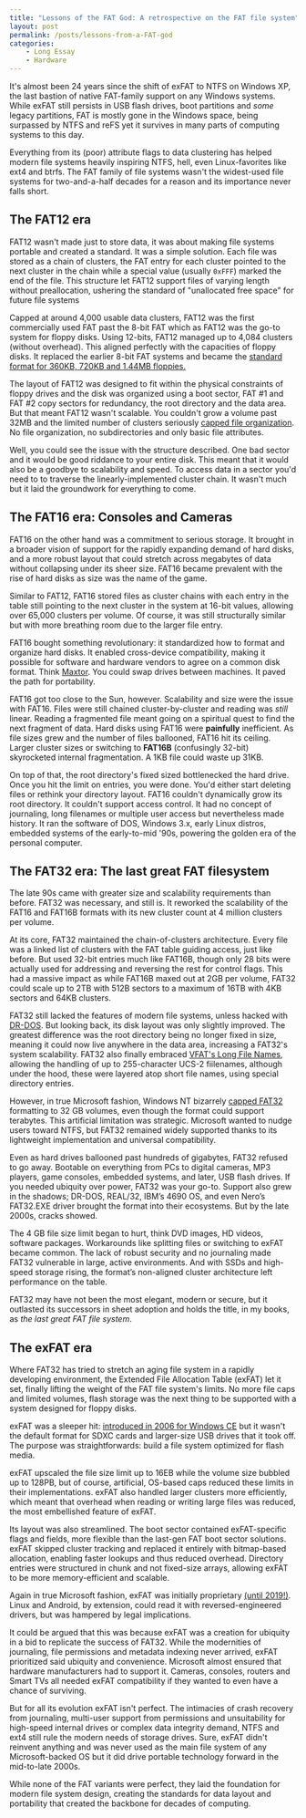 ```yaml
---
title: "Lessons of the FAT God: A retrospective on the FAT file system"
layout: post
permalink: /posts/lessons-from-a-FAT-god
categories: 
    - Long Essay
    - Hardware
---
```

It's almost been 24 years since the shift of exFAT to NTFS on Windows XP, the last bastion of native FAT-family support on any Windows systems. While exFAT still persists in USB flash drives, boot partitions and *some* legacy partitions, FAT is mostly gone in the Windows space, being surpassed by NTFS and reFS yet it survives in many parts of computing systems to this day.

Everything from its (poor) attribute flags to data clustering has helped modern file systems heavily inspiring NTFS, hell, even Linux-favorites like ext4 and btrfs. The FAT family of file systems wasn't the widest-used file systems for two-and-a-half decades for a reason and its importance never falls short.

## The FAT12 era
FAT12 wasn't made just to store data, it was about making file systems portable and created a standard. It was a simple solution. Each file was stored as a chain of clusters, the FAT entry for each cluster pointed to the next cluster in the chain while a special value (usually `0xFFF`) marked the end of the file. This structure let FAT12 support files of varying length without preallocation, ushering the standard of "unallocated free space" for future file systems

Capped at around 4,000 usable data clusters, FAT12 was the first commercially used FAT past the 8-bit FAT which as FAT12 was the go-to system for floppy disks. Using 12-bits, FAT12 managed up to 4,084 clusters (without overhead). This aligned perfectly with the capacities of floppy disks. It replaced the earlier 8-bit FAT systems and became the [standard format for 360KB, 720KB and 1.44MB floppies.](https://en.wikipedia.org/wiki/Floppy_disk)

The layout of FAT12 was designed to fit within the physical constraints of floppy drives and the disk was organized using a boot sector, FAT #1 and FAT #2 copy sectors for redundancy, the root directory and the data area. But that meant FAT12 wasn't scalable. You couldn't grow a volume past 32MB and the limited number of clusters seriously [capped file organization](https://dankohn.info/projects/PromdiskIII/PCINTERN-chp21.pdf). No file organization, no subdirectories and only basic file attributes.

Well, you could see the issue with the structure described. One bad sector and it would be good riddance to your entire disk. This meant that it would also be a goodbye to scalability and speed. To access data in a sector you'd need to to traverse the linearly-implemented cluster chain. It wasn't much but it laid the groundwork for everything to come.
## The FAT16 era: Consoles and Cameras
FAT16 on the other hand was a commitment to serious storage. It brought in a broader vision of support for the rapidly expanding demand of hard disks, and a more robust layout that could stretch across megabytes of data without collapsing under its sheer size. FAT16 became prevalent with the rise of hard disks as size was the name of the game.

Similar to FAT12, FAT16 stored files as cluster chains with each entry in the table still pointing to the next cluster in the system at 16-bit values, allowing over 65,000 clusters per volume. Of course, it was still structurally similar but with more breathing room due to the larger file entry. 

FAT16 bought something revolutionary: it standardized how to format and organize hard disks. It enabled cross-device compatibility, making it possible for software and hardware vendors to agree on a common disk format. Think [Maxtor](https://alexandrugroza.ro/olddiscdrives/historical-ide-hdd/index.html#:~:text=Western%20Digital%20used%20a%20yellow,WD%20disc:%20fast%20and%20reliable). You could swap drives between machines. It paved the path for portability.

FAT16 got too close to the Sun, however. Scalability and size were the issue with FAT16. Files were still chained cluster-by-cluster and reading was *still* linear. Reading a fragmented file meant going on a spiritual quest to find the next fragment of data. Hard disks using FAT16 were **painfully** inefficient. As file sizes grew and the number of files ballooned, FAT16 hit its ceiling. Larger cluster sizes or switching to **FAT16B** (confusingly 32-bit) skyrocketed internal fragmentation. A 1KB file could waste up 31KB.

On top of that, the root directory's fixed sized bottlenecked the hard drive. Once you hit the limit on entries, you were done. You'd either start deleting files or rethink your directory layout. FAT16 couldn't dynamically grow its root directory. It couldn't support access control. It had no concept of journaling, long filenames or multiple user access but nevertheless made history. It ran the software of DOS, Windows 3.x, early Linux distros, embedded systems of the early-to-mid '90s, powering the golden era of the personal computer. 
## The FAT32 era: The last great FAT filesystem
The late 90s came with greater size and scalability requirements than before. FAT32 was necessary, and still is. It reworked the scalability of the FAT16 and FAT16B formats with its new cluster count at 4 million clusters per volume. 

At its core, FAT32 maintained the chain-of-clusters architecture. Every file was a linked list of clusters with the FAT table guiding access, just like before. But used 32-bit entries much like FAT16B, though only 28 bits were actually used for addressing and reversing the rest for control flags. This had a massive impact as while FAT16B maxed out at 2GB per volume, FAT32 could scale up to 2TB with 512B sectors to a maximum of 16TB with 4KB sectors and 64KB clusters.  

FAT32 still lacked the features of modern file systems, unless hacked with [DR-DOS](https://winworldpc.com/product/dr-dos/7x). But looking back, its disk layout was only slightly improved. The greatest difference was the root directory being no longer fixed in size, meaning it could now live anywhere in the data area, increasing a FAT32's system scalability. FAT32 also finally embraced [VFAT's Long File Names](http://justsolve.archiveteam.org/wiki/VFAT), allowing the handling of up to 255-character UCS-2 fiilenames, although under the hood, these were layered atop short file names, using special directory entries.

However, in true Microsoft fashion, Windows NT bizarrely [capped FAT32](https://learn.microsoft.com/gl-es/previous-versions/windows/desktop/sidebar/system-shell-drive-driveformat) formatting to 32 GB volumes, even though the format could support terabytes. This artificial limitation was strategic. Microsoft wanted to nudge users toward NTFS, but FAT32 remained widely supported thanks to its lightweight implementation and universal compatibility.

Even as hard drives ballooned past hundreds of gigabytes, FAT32 refused to go away.
Bootable on everything from PCs to digital cameras, MP3 players, game consoles, embedded systems, and later, USB flash drives. If you needed ubiquity over power, FAT32 was your go-to. Support also grew in the shadows; DR-DOS, REAL/32, IBM’s 4690 OS, and even Nero’s FAT32.EXE driver brought the format into their ecosystems. But by the late 2000s, cracks showed.

The 4 GB file size limit began to hurt, think DVD images, HD videos, software packages. Workarounds like splitting files or switching to exFAT became common. The lack of robust security and no journaling made FAT32 vulnerable in large, active environments. And with SSDs and high-speed storage rising, the format’s non-aligned cluster architecture left performance on the table.

FAT32 may have not been the most elegant, modern or secure, but it outlasted its successors in sheet adoption and holds the title, in my books, as *the last great FAT file system*.
## The exFAT era
Where FAT32 has tried to stretch an aging file system in a rapidly developing environment, the Extended File Allocation Table (exFAT) let it set, finally lifting the weight of the FAT file system's limits. No more file caps and limited volumes, flash storage was the next thing to be supported with a system designed for floppy disks.

exFAT was a sleeper hit: [introduced in 2006 for Windows CE](https://learn.microsoft.com/en-us/windows/win32/fileio/exfat-specification) but it wasn't the default format for SDXC cards and larger-size USB drives that it took off. The purpose was straightforwards: build a file system optimized for flash media.

exFAT upscaled the file size limit up to 16EB while the volume size bubbled up to 128PB, but of course, artificial, OS-based caps reduced these limits in their implementations. exFAT also handled larger clusters more efficiently, which meant that overhead when reading or writing large files was reduced, the most embellished feature of exFAT.

Its layout was also streamlined. The boot sector contained exFAT-specific flags and fields, more flexible than the last-gen FAT boot sector solutions. exFAT skipped cluster tracking and replaced it entirely with bitmap-based allocation, enabling faster lookups and thus reduced overhead. Directory entries were structured in chunk and not fixed-size arrays, allowing exFAT to be more memory-efficient and scalable.

Again in true Microsoft fashion, exFAT was initially proprietary [(until 2019!)](https://opensource.microsoft.com/blog/2019/08/28/exfat-linux-kernel/). Linux and Android, by extension, could read it with reversed-engineered drivers, but was hampered by legal implications. 

It could be argued that this was because exFAT was a creation for ubiquity in a bid to replicate the success of FAT32. While the modernities of journaling, file permissions and metadata indexing never arrived, exFAT prioritized said ubiquity and convenience. Microsoft almost ensured that hardware manufacturers had to support it. Cameras, consoles, routers and Smart TVs all needed exFAT compatibility if they wanted to even have a chance of surviving. 

But for all its evolution exFAT isn't perfect. The intimacies of crash recovery from journaling, multi-user support from permissions and unsuitability for high-speed internal drives or complex data integrity demand, NTFS and ext4 still rule the modern needs of storage drives. Sure, exFAT didn't reinvent anything and was never used as the main file system of any Microsoft-backed OS but it did drive portable technology forward in the mid-to-late 2000s.

While none of the FAT variants were perfect, they laid the foundation for modern file system design, creating the standards for data layout and portability that created the backbone for decades of computing. 
